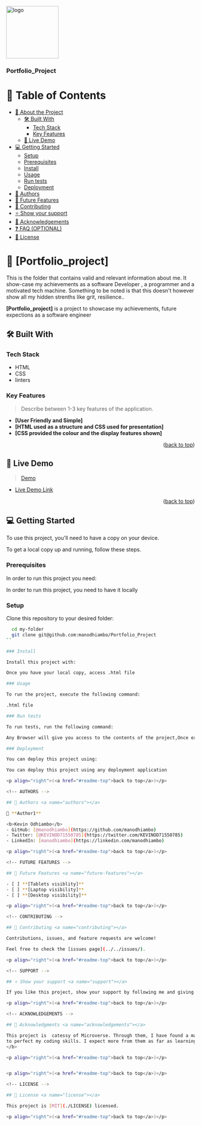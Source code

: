 <a name="readme-top"></a>

  <img src="https://th.bing.com/th?id=OIP.lP92RJWUeD2vaJdx5kw_qgHaEL&w=333&h=187&c=8&rs=1&qlt=90&o=6&pid=3.1&rm=2" alt="logo" width="140"  height="auto" />
  <br/>

  <h3><b>Portfolio_Project</b></h3>

</div>

<!-- TABLE OF CONTENTS -->

# 📗 Table of Contents

- [📖 About the Project](#about-project)
  - [🛠 Built With](#built-with)
    - [Tech Stack](#tech-stack)
    - [Key Features](#key-features)
  - [🚀 Live Demo](#live-demo)
- [💻 Getting Started](#getting-started)
  - [Setup](#setup)
  - [Prerequisites](#prerequisites)
  - [Install](#install)
  - [Usage](#usage)
  - [Run tests](#run-tests)
  - [Deployment](#triangular_flag_on_post-deployment)
- [👥 Authors](#authors)
- [🔭 Future Features](#future-features)
- [🤝 Contributing](#contributing)
- [⭐️ Show your support](#support)
- [🙏 Acknowledgements](#acknowledgements)
- [❓ FAQ (OPTIONAL)](#faq)
- [📝 License](#license)

<!-- PROJECT DESCRIPTION -->

# 📖 [Portfolio_project] <a name="about-project"></a>

This is the folder that contains valid and relevant information about me.
It show-case my achievements as a software Developer , a programmer and a motivated tech machine.
Something to be noted is that this doesn't however show all my hidden strenths like grit, resilience..

**[Portfolio_project]** is a project to showcase my achievements, future expections as a software engineer

## 🛠 Built With <a name="built-with"></a>

### Tech Stack <a name="tech-stack"></a>
<ul>
<li>HTML</li>
<li>CSS</li>
<li>linters</li>
</ul>

### Key Features <a name="key-features"></a>

> Describe between 1-3 key features of the application.

- **[User Friendly and Simple]**
- **[HTML used as a structure and CSS used for presentation]**
- **[CSS provided the colour and the display features shown]**

<p align="right">(<a href="#readme-top">back to top</a>)</p>

<!-- LIVE DEMO -->

## 🚀 Live Demo <a name="live-demo"></a>

> <a href="github.com/manodhiambo/Portfolio_project">Demo</a>

- [Live Demo Link](https://google.com)

<p align="right">(<a href="#readme-top">back to top</a>)</p>

<!-- GETTING STARTED -->

## 💻 Getting Started <a name="getting-started"></a>

To use this project, you'll need to have a copy on your device.

To get a local copy up and running, follow these steps.

### Prerequisites

In order to run this project you need:

In order to run this project, you need to have it locally

### Setup

Clone this repository to your desired folder:


```sh
  cd my-folder
  git clone git@github.com:manodhiambo/Portfolio_Project
``

### Install

Install this project with:

Once you have your local copy, access .html file

### Usage

To run the project, execute the following command:

.html file

### Run tests

To run tests, run the following command:

Any Browser will give you access to the contents of the project,Once executed, It will open your default browser automatically

### Deployment

You can deploy this project using:

You can deploy this project using any deployment application

<p align="right">(<a href="#readme-top">back to top</a>)</p>

<!-- AUTHORS -->

## 👥 Authors <a name="authors"></a>

👤 **Author1**

<b>Kevin Odhiambo</b>
- GitHub: [@manodhiambo](https://github.com/manodhiambo)
- Twitter: [@KEVINOD71550785](https://twitter.com/KEVINOD71550785)
- LinkedIn: [manodhiambo](https://linkedin.com/manodhiambo)

<p align="right">(<a href="#readme-top">back to top</a>)</p>

<!-- FUTURE FEATURES -->

## 🔭 Future Features <a name="future-features"></a>

- [ ] **[Tablets visiblity]**
- [ ] **[Laptop visibility]**
- [ ] **[Desktop visibility]**

<p align="right">(<a href="#readme-top">back to top</a>)</p>

<!-- CONTRIBUTING -->

## 🤝 Contributing <a name="contributing"></a>

Contributions, issues, and feature requests are welcome!

Feel free to check the [issues page](../../issues/).

<p align="right">(<a href="#readme-top">back to top</a>)</p>

<!-- SUPPORT -->

## ⭐️ Show your support <a name="support"></a>

If you like this project, show your support by following me and giving me a star

<p align="right">(<a href="#readme-top">back to top</a>)</p>

<!-- ACKNOWLEDGEMENTS -->

## 🙏 Acknowledgments <a name="acknowledgements"></a>

This project is  catessy of Microverse. Through them, I have found a map to what I am supposed to learn
to perfect my coding skills. I expect more from them as far as learning is concern. A great <b>Thank You to Microverse
</b>

<p align="right">(<a href="#readme-top">back to top</a>)</p>


<p align="right">(<a href="#readme-top">back to top</a>)</p>

<!-- LICENSE -->

## 📝 License <a name="license"></a>

This project is [MIT](./LICENSE) licensed.

<p align="right">(<a href="#readme-top">back to top</a>)</p>
